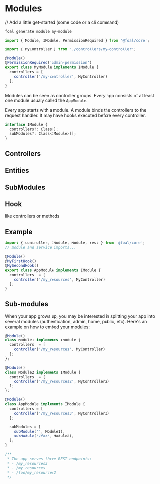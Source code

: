 # Modules

// Add a little get-started (some code or a cli command)

```sh
foal generate module my-module
```

```typescript
import { Module, IModule, PermissionRequired } from '@foal/core';

import { MyController } from './controllers/my-controller';

@Module()
@PermissionRequired('admin-permission')
export class MyModule implements IModule {
  controllers = [
    controller('/my-controller', MyController)
  ];
}
```

Modules can be seen as controller groups. Every app consists of at least one module usualy called the `AppModule`.

Every app starts with a module. A module binds the controllers to the request handler. It may have hooks executed before every controller.

```typescript
interface IModule {
  controllers?: Class[];
  subModules?: Class<IModule>[];
}
```

## Controllers

## Entities

## SubModules

## Hook

like controllers or methods

## Example

```typescript
import { controller, IModule, Module, rest } from '@foal/core';
// module and service imports...

@Module()
@MyFirstHook()
@MySecondHook()
export class AppModule implements IModule {
  controllers  = [
    controller('/my_resources', MyController)
  ];
}
```

## Sub-modules

When your app grows up, you may be interested in splitting your app into several modules (authentication, admin, home, public, etc). Here's an example on how to embed your modules:

```typescript
@Module()
class Module1 implements IModule {
  controllers  = [
    controller('/my_resources', MyController)
  ];
};

@Module()
class Module2 implements IModule {
  controllers  = [
    controller('/my_resources2', MyController2)
  ];
};

@Module()
class AppModule implements IModule {
  controllers = [
    controller('/my_resources3', MyController3)
  ];

  subModules = [
    subModule('', Module1),
    subModule('/foo', Module2),
  ];
}

/**
 * The app serves three REST endpoints:
 * - /my_resources3
 * - /my_resources
 * - /foo/my_resources2
 */
```
